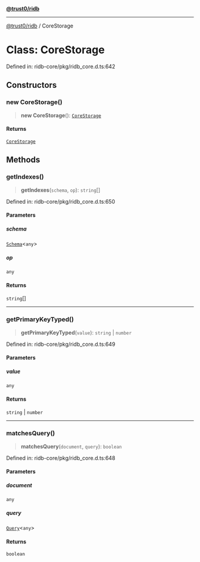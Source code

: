 [**@trust0/ridb**](../README.md)

***

[@trust0/ridb](../README.md) / CoreStorage

# Class: CoreStorage

Defined in: ridb-core/pkg/ridb\_core.d.ts:642

## Constructors

### new CoreStorage()

> **new CoreStorage**(): [`CoreStorage`](CoreStorage.md)

#### Returns

[`CoreStorage`](CoreStorage.md)

## Methods

### getIndexes()

> **getIndexes**(`schema`, `op`): `string`[]

Defined in: ridb-core/pkg/ridb\_core.d.ts:650

#### Parameters

##### schema

[`Schema`](Schema.md)\<`any`\>

##### op

`any`

#### Returns

`string`[]

***

### getPrimaryKeyTyped()

> **getPrimaryKeyTyped**(`value`): `string` \| `number`

Defined in: ridb-core/pkg/ridb\_core.d.ts:649

#### Parameters

##### value

`any`

#### Returns

`string` \| `number`

***

### matchesQuery()

> **matchesQuery**(`document`, `query`): `boolean`

Defined in: ridb-core/pkg/ridb\_core.d.ts:648

#### Parameters

##### document

`any`

##### query

[`Query`](Query.md)\<`any`\>

#### Returns

`boolean`
